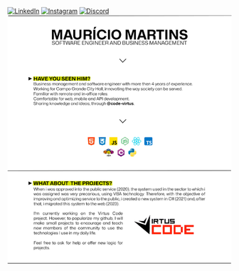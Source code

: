 [![LinkedIn](https://img.shields.io/badge/linkedin-%230077B5.svg?style=for-the-badge&logo=linkedin&logoColor=white)](https://www.linkedin.com/in/mauricin-vm/) [![Instagram](https://img.shields.io/badge/Instagram-%23E4405F.svg?style=for-the-badge&logo=Instagram&logoColor=white)](https://www.instagram.com/mauricinvm/) [![Discord](https://img.shields.io/badge/Discord-%235865F2.svg?style=for-the-badge&logo=discord&logoColor=white)](https://discord.gg/uyePfvMqgd)
[![Header](https://github.com/mauricin-vm/mauricin-vm/blob/main/assets/IMAGE.png?raw=true "Header")](https://github.com/mauricin-vm)
